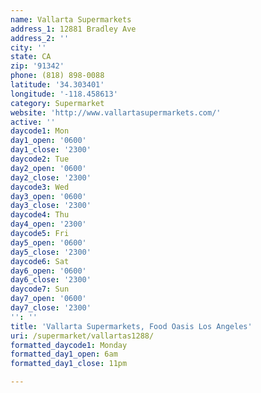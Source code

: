 ```yaml
---
name: Vallarta Supermarkets
address_1: 12881 Bradley Ave
address_2: ''
city: ''
state: CA
zip: '91342'
phone: (818) 898-0088
latitude: '34.303401'
longitude: '-118.458613'
category: Supermarket
website: 'http://www.vallartasupermarkets.com/'
active: ''
daycode1: Mon
day1_open: '0600'
day1_close: '2300'
daycode2: Tue
day2_open: '0600'
day2_close: '2300'
daycode3: Wed
day3_open: '0600'
day3_close: '2300'
daycode4: Thu
day4_open: '2300'
daycode5: Fri
day5_open: '0600'
day5_close: '2300'
daycode6: Sat
day6_open: '0600'
day6_close: '2300'
daycode7: Sun
day7_open: '0600'
day7_close: '2300'
'': ''
title: 'Vallarta Supermarkets, Food Oasis Los Angeles'
uri: /supermarket/vallartas1288/
formatted_daycode1: Monday
formatted_day1_open: 6am
formatted_day1_close: 11pm

---
```


